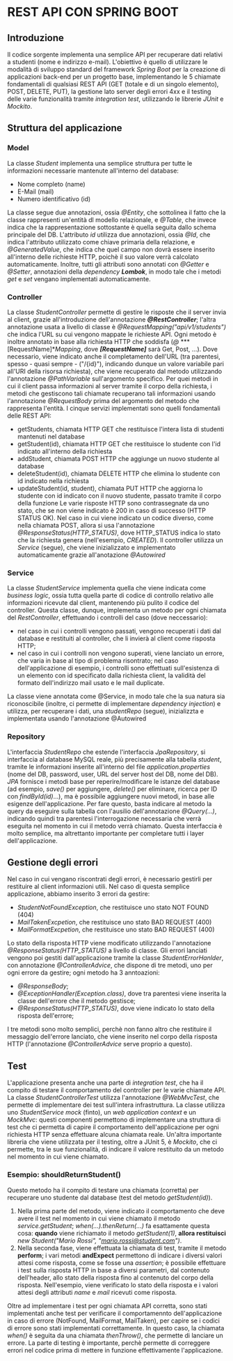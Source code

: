# REST API CON SPRING BOOT
## Introduzione

Il codice sorgente implementa una semplice API per recuperare dati relativi a studenti (nome e indirizzo e-mail). L'obiettivo è quello di utilizzare le modalità
di sviluppo standard del framework *Spring Boot* per la creazione di applicazioni back-end per un progetto base, implementando le 5 chiamate fondamentali di qualsiasi
REST API (GET (totale e di un singolo elemento), POST, DELETE, PUT), la gestione lato server degli errori 4xx e il testing delle varie funzionalità tramite *integration test*, utilizzando le librerie *JUnit* e *Mockito*.  

## Struttura del applicazione
### Model
La classe *Student* implementa una semplice struttura per tutte le informazioni necessarie mantenute all'interno del database:
* Nome completo (name)
* E-Mail (mail)
* Numero identificativo (id)

La classe segue due annotazioni, ossia *@Entity*, che sottolinea il fatto che la classe rappresenti un'entità dl modello relazionale, e *@Table*, che invece indica che
la rappresentazione sottostante è quella seguita dallo schema principale del DB.
L'attributo *id* utilizza due annotazioni, ossia *@Id*, che indica l'attributo utilizzato come chiave primaria della relazione, e *@GeneratedValue*, che indica che quel
campo non dovrà essere inserito all'interno delle richieste HTTP, poichè il suo valore verrà calcolato automaticamente.
Inoltre, tutti gli attributi sono annotati con *@Getter* e *@Setter*, annotazioni della *dependency **Lombok***, in modo tale che i metodi *get* e *set* vengano
implementati automaticamente.

### Controller

La classe *StudentController* permette di gestire le risposte che il server invia al client, grazie all'introduzione dell'annotazione ***@RestController***; l'altra
annotazione usata a livello di classe è *@RequestMapping("api/v1/students")* che indica l'URL su cui vengono mappate le richieste API. Ogni metodo è inoltre annotato
in base alla richiesta HTTP che soddisfa (*@* ***[RequestName]**Mapping*, dove ***[RequestName]*** sarà Get, Post, ...). Dove necessario, viene indicato anche il completamento dell'URL (tra parentesi, spesso - quasi sempre - ("/{id}"), indicando dunque un valore variabile
pari all'URI della risorsa richiesta), che viene recuperato dal metodo utilizzando l'annotazione *@PathVariable* sull'argomento specifico.
Per quei metodi in cui il client passa informazioni al server tramite il corpo della richiesta, i metodi che gestiscono tali chiamate recuperano tali informazioni usando
l'annotazione *@RequestBody* prima del argomento del metodo che rappresenta l'entità.
I cinque servizi implementati sono quelli fondamentali delle REST API:
* getStudents, chiamata HTTP GET che restituisce l'intera lista di studenti mantenuti nel database
* getStudent(id), chiamata HTTP GET che restituisce lo studente con l'id indicato all'interno della richiesta
* addStudent, chiamata POST HTTP che aggiunge un nuovo studente al database
* deleteStudent(id), chiamata DELETE HTTP che elimina lo studente con id indicato nella richiesta
* updateStudent(id, student), chiamata PUT HTTP che aggiorna lo studente con id indicato con il nuovo studente, passato tramite il corpo della funzione
  Le varie risposte HTTP sono contrassegnate da uno stato, che se non viene indicato è 200 in caso di successo (HTTP STATUS OK). Nel caso in cui viene indicato un codice
  diverso, come nella chiamata POST, allora si usa l'annotazione *@ResponseStatus(HTTP_STATUS)*, dove HTTP_STATUS indica lo stato che la richiesta genera (nell'esempio,
  *CREATED*).
  Il controller utilizza un *Service* (segue), che viene inizializzato e implementato automaticamente grazie all'anotazione *@Autowired*

### Service

La classe *StudentService* implementa quella che viene indicata come *business logic*, ossia tutta quella parte di codice di controllo relativo alle informazioni
ricevute dal client, mantenendo più pulito il codice del controller.
Questa classe, dunque, implementa un metodo per ogni chiamata del *RestController*, effettuando i controlli del caso (dove neccessario):
* nel caso in cui i controlli vengono passati, vengono recuperati i dati dal database e restituiti al controller, che li invierà al client come risposta HTTP;
* nel caso in cui i controlli non vengono superati, viene lanciato un errore, che varia in base al tipo di problema risontrato; nel caso dell'applicazione di esempio,
  i controlli sono effettuati sull'esistenza di un elemento con id specificato dalla richiesta client, la validità del formato dell'indirizzo mail usato e le mail duplicate.

La classe viene annotata come @Service, in modo tale che la sua natura sia riconoscibile (inoltre, ci permette di implementare *dependency injection*) e utilizza, per recuperare i dati, una *studentRepo* (segue), inizializzta e
implementata usando l'annotazione @Autowired

### Repository
L'interfaccia *StudentRepo* che estende l'interfaccia *JpaRepository*, si interfaccia al database
MySQL reale, più precisamente alla tabella *student*, tramite le informazioni inserite all'interno del file *application.properties* (nome del DB, password, user, URL del server host del DB, nome del DB).
*JPA* fornisce i metodi base per reperire/modificare le istanze del database (ad esempio, *save()* per aggiungere, *delete()* per eliminare, ricerca per ID con
*findById(id)*...), ma è possibile aggiungere nuovi metodi, in base alle esigenze dell'applicazione. Per fare questo, basta indicare al metodo la query da
eseguire sulla tabella con l'ausilio dell'annotazione *@Query(...)*, indicando quindi tra parentesi l'interrogazione necessaria che verrà eseguita nel
momento in cui il metodo verrà chiamato.
Questa interfaccia è molto semplice, ma altrettanto importante per completare tutti i layer dell'applicazione.

## Gestione degli errori

Nel caso in cui vengano riscontrati degli errori, è necessario gestirli per restituire al client informazioni utili. Nel caso di questa semplice applicazione,
abbiamo inserito 3 errori da gestire:
* *StudentNotFoundException*, che restituisce uno stato NOT FOUND (404)
* *MailTakenExcpetion*, che restituisce uno stato BAD REQUEST (400)
* *MailFormatExcpetion*, che restituisce uno stato BAD REQUEST (400)

Lo stato della risposta HTTP viene modificato utilizzando l'annotazione *@ResponseStatus(HTTP_STATUS)* a livello di classe.
Gli errori lanciati vengono poi gestiti dall'applicazione tramite la classe *StudentErrorHanlder*, con annotazione *@ControllerAdvice*, che dispone di
tre metodi, uno per ogni errore da gestire; ogni metodo ha 3 anntoazioni:
* *@ResponseBody*;
* *@ExceptionHandler(Exception.class)*, dove tra parentesi viene inserita la classe dell'errore che il metodo gestisce;
* *@ResponseStatus(HTTP_STATUS)*, dove viene indicato lo stato della risposta dell'errore;

I tre metodi sono molto semplici, perchè non fanno altro che restituire il messaggio dell'errore lanciato, che viene inserito nel corpo della risposta HTTP
(l'annotazione *@ControllerAdvice* serve proprio a questo).

## Test

L'applicazione presenta anche una parte di *integration test*, che ha il compito di testare il comportamento del controller per le varie chiamate API.
La classe *StudentControllerTest* utilizza l'annotazione *@WebMvcTest*, che permette di implementare dei test sull'intera infrastruttura. La classe utilizza
uno *StudentService* *mock* (finto), un *web application context* e un *MockMvc*: questi componenti permettono di implementare una struttura di test che ci
permetta di capire il comportamento dell'applicazione per ogni richiesta HTTP senza effettuare alcuna chiamata reale.
Un'altra importante libreria che viene utilizzata per il testing, oltre a JUnit 5, è *Mockito*, che ci permette, tra le sue funzionalità, di indicare il valore
restituito da un metodo nel momento in cui viene chiamato.
### Esempio: shouldReturnStudent()
Questo metodo ha il compito di testare una chiamata (corretta) per recuperare uno studente dal database (test del metodo *getStudent(id)*).
1. Nella prima parte del metodo, viene indicato il comportamento che deve avere il test nel momento in cui viene chiamato il metodo *service.getStudent*;
   *when(...).thenReturn(...)* fa esattamente questa cosa: **quando** viene richiamato il metodo *getStudent(1)*, **allora restituisci** *new Student("Mario Rossi", "mario.rossi@student.com")*.
2. Nella seconda fase, viene effettuata la chiamata di test, tramite il metodo **perform**; i vari metodi **andExpect** permettono di indicare i diversi valori attesi come risposta, come se fosse una *assertion*; è possibile effettuare i test sulla risposta HTTP in base a diversi
   parametri, dal contenuto dell'header, allo stato della risposta fino al contenuto del corpo della risposta. Nell'esempio, viene verificato lo stato della risposta
   e i valori attesi degli attributi *name* e *mail* ricevuti come risposta.

Oltre ad implementare i test per ogni chiamata API corretta, sono stati implementati anche test per verificare il comportamennto dell'applicazione in caso di
errore (NotFound, MailFormat, MailTaken), per capire se i codici di errore sono stati implementati correttamente. In questo caso, la chiamata *when()* è
seguita da una chiamata *thenThrow()*, che permette di lanciare un errore.
La parte di testing è importante, perchè permette di correggere errori nel codice prima di mettere in funzione effettivamente l'applicazione.
